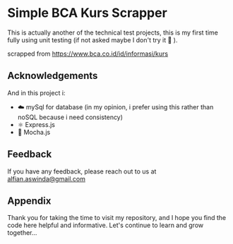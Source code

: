 # Simple BCA Kurs Scrapper

This is actually another of the technical test projects, this is my first time fully using unit testing (if not asked maybe I don't try it 🤣 ).

scrapped from https://www.bca.co.id/id/informasi/kurs

## Acknowledgements

And in this project i:

- ☁️ mySql for database (in my opinion, i prefer using this rather than noSQL because i need consistency)
- ⚛️ Express.js
- 🎨 Mocha.js

## Feedback

If you have any feedback, please reach out to us at alfian.aswinda@gmail.com

## Appendix

Thank you for taking the time to visit my repository, and I hope you find the code here helpful and informative. Let's continue to learn and grow together...
